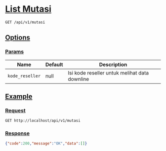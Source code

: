 # [List Mutasi]()

<!-- @category Endpoint -->

```bash
GET /api/v1/mutasi
```

## [Options]()

### [Params]()

Name | Default | Description
--- | --- | ---
`kode_reseller` | null | Isi kode reseller untuk melihat data downline

## [Example]()

### [Request]()

```bash
GET http://localhost/api/v1/mutasi
```

### [Response]()

```json
{"code":200,"message":"OK","data":[]}
```